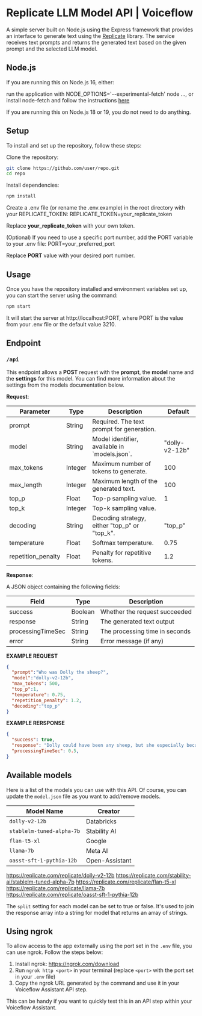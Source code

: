 # Replicate LLM Model API | Voiceflow

A simple server built on Node.js using the Express framework that provides an interface to generate text using the [Replicate](https://replicate.com/) library.
The service receives text prompts and returns the generated text based on the given prompt and the selected LLM model.


## Node.js
If you are running this on Node.js 16, either:

run the application with NODE_OPTIONS='--experimental-fetch' node ..., or
install node-fetch and follow the instructions <a href="https://github.com/node-fetch/node-fetch#providing-global-access" target="_blank" rel="noopener noreferrer">here</a>

If you are running this on Node.js 18 or 19, you do not need to do anything.


## Setup

To install and set up the repository, follow these steps:

Clone the repository:

```bash
git clone https://github.com/user/repo.git
cd repo
```

Install dependencies:

```bash
npm install
```

Create a .env file (or rename the .env.example) in the root directory with your REPLICATE_TOKEN:
REPLICATE_TOKEN=your_replicate_token

Replace **your_replicate_token** with your own token.

(Optional) If you need to use a specific port number, add the PORT variable to your .env file:
PORT=your_preferred_port

Replace **PORT** value with your desired port number.


## Usage

Once you have the repository installed and environment variables set up, you can start the server using the command:

```bash
npm start
```

It will start the server at http://localhost:PORT, where PORT is the value from your .env file or the default value 3210.


## Endpoint

### `/api`

This endpoint allows a **POST** request with the **prompt**, the **model** name and the **settings** for this model.
You can find more information about the settings from the models documentation below.

**Request**:

| Parameter          | Type    | Description                                       | Default                    |
| ------------------ | ------- | ------------------------------------------------- | -------------------------- |
| prompt             | String  | Required. The text prompt for generation.        |                            |
| model              | String  | Model identifier, available in \`models.json\`.    | "dolly-v2-12b"             |
| max_tokens         | Integer | Maximum number of tokens to generate.            | 100                        |
| max_length         | Integer | Maximum length of the generated text.            | 100                        |
| top_p              | Float   | Top-p sampling value.                             | 1                          |
| top_k              | Integer | Top-k sampling value.                             |                            |
| decoding           | String  | Decoding strategy, either "top_p" or "top_k".    | "top_p"                    |
| temperature        | Float   | Softmax temperature.                              | 0.75                       |
| repetition_penalty | Float   | Penalty for repetitive tokens.                   | 1.2                         |

**Response**:

A JSON object containing the following fields:

| Field     | Type    | Description                  |
| --------- | ------- | ---------------------------- |
| success   | Boolean | Whether the request succeeded |
| response  | String  | The generated text output     |
| processingTimeSec  | String  | The processing time in seconds     |
| error     | String  | Error message (if any)        |

**EXAMPLE REQUEST**
```json
{
  "prompt":"Who was Dolly the sheep?",
  "model":"dolly-v2-12b",
  "max_tokens": 500,
  "top_p":1,
  "temperature": 0.75,
  "repetition_penalty": 1.2,
  "decoding":"top_p"
}
```

**EXAMPLE RERSPONSE**
```json
{
  "success": true,
  "response": "Dolly could have been any sheep, but she especially became famous because she was the first successfully cloned mammal\n\n",
  "processingTimeSec": 0.5,
}
```

## Available models

Here is a list of the models you can use with this API.
Of course, you can update the `model.json` file as you want to add/remove models.

| Model Name | Creator |
| --- | --- |
| `dolly-v2-12b` | Databricks |
| `stablelm-tuned-alpha-7b` | Stability AI |
| `flan-t5-xl` | Google |
| `llama-7b` | Meta AI |
| `oasst-sft-1-pythia-12b` | Open-Assistant |

https://replicate.com/replicate/dolly-v2-12b
https://replicate.com/stability-ai/stablelm-tuned-alpha-7b
https://replicate.com/replicate/flan-t5-xl
https://replicate.com/replicate/llama-7b
https://replicate.com/replicate/oasst-sft-1-pythia-12b

The `split` setting for each model can be set to true or false. It's used to join the response array into a string for model that returns an array of strings.


## Using ngrok

To allow access to the app externally using the port set in the `.env` file, you can use ngrok. Follow the steps below:

1. Install ngrok: https://ngrok.com/download
2. Run `ngrok http <port>` in your terminal (replace `<port>` with the port set in your `.env` file)
3. Copy the ngrok URL generated by the command and use it in your Voiceflow Assistant API step.

This can be handy if you want to quickly test this in an API step within your Voiceflow Assistant.
